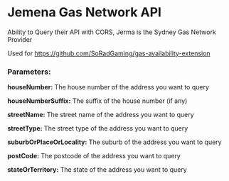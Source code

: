 # Jemena Gas Network API
Ability to Query their API with CORS, Jerma is the Sydney Gas Network Provider

Used for https://github.com/SoRadGaming/gas-availability-extension

### Parameters:
**houseNumber:** The house number of the address you want to query

**houseNumberSuffix:** The suffix of the house number (if any)

**streetName:** The street name of the address you want to query

**streetType:** The street type of the address you want to query

**suburbOrPlaceOrLocality:** The suburb of the address you want to query

**postCode:** The postcode of the address you want to query

**stateOrTerritory:** The state of the address you want to query
